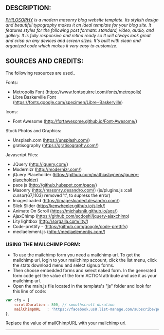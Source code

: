 ## DESCRIPTION:

*[PHILOSOPHY](https://colorlib.com/wp/template/philosophy/) is a modern masonry blog website template. Its stylish design and beautiful typography makes it an ideal template for your blog site. It features styles for the following post formats: standard, video, audio, and gallery. It is fully responsive and retina ready  so It will always look great and crisp on any devices and screen sizes. It's built with clean and organized code which makes it very easy to customize.*

## SOURCES AND CREDITS:

The following resources are used..

Fonts:
 - Metropolis Font (https://www.fontsquirrel.com/fonts/metropolis)
 - Libre Baskerville Font (https://fonts.google.com/specimen/Libre+Baskerville)

Icons:
 - Font Awesome (http://fortawesome.github.io/Font-Awesome/)

Stock Photos and Graphics:
 - Unsplash.com (https://unsplash.com/)
 - gratisography (https://gratisography.com/)
 
Javascript Files:

 - JQuery (http://jquery.com/)
 - Modernizr (http://modernizr.com/)
 - jQuery Placeholder (https://github.com/mathiasbynens/jquery-placeholder)
 - pace js (http://github.hubspot.com/pace/)
 - Masonry (http://masonry.desandro.com/) (js/plugins.js :call cursor(67,1103) removed 't', to supress the error)
 - Imagesloaded (https://imagesloaded.desandro.com/)
 - Slick Slider (http://kenwheeler.github.io/slick/)
 - Animate On Scroll (https://michalsnik.github.io/aos/)
 - AjaxChimp (https://github.com/scdoshi/jquery-ajaxchimp)
 - Lity lightbox (http://sorgalla.com/lity/)
 - Code-prettify - (https://github.com/google/code-prettify)
 - mediaelement.js (http://mediaelementjs.com/)



### USING THE MAILCHIMP FORM:

- To use the mailchimp form you need a mailchimp url. To get the mailchimp url, login to your mailchimp account, click the list menu, click the stats download menu and select signup forms. 
- Then choose embedded forms and select naked form. In the generated form code get the value of  the form ACTION attribute and use it as your mailchimp url. 
- Open the main.js file located in the template's "js" folder and look for this line of code: 


```javascript
var cfg = {
    scrollDuration : 800, // smoothscroll duration
    mailChimpURL   : 'https://facebook.us8.list-manage.com/subscribe/post?u=cdb7b577e41181934ed6a6a44&amp;id=e6957d85dc'   // mailchimp url
},
```


Replace the value of mailChimpURL with your mailchimp url.


-------------------------------------------------------------------------------------------------------





